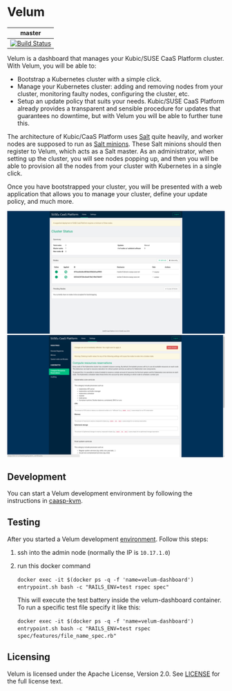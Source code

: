 # Velum

| master |
|--------|
| [![Build Status](https://travis-ci.org/kubic-project/velum.svg?branch=master)](https://travis-ci.org/kubic-project/velum) |

Velum is a dashboard that manages your Kubic/SUSE CaaS Platform cluster. With Velum, you will
be able to:

- Bootstrap a Kubernetes cluster with a simple click.
- Manage your Kubernetes cluster: adding and removing nodes from your cluster,
  monitoring faulty nodes, configuring the cluster, etc.
- Setup an update policy that suits your needs. Kubic/SUSE CaaS Platform already provides a
  transparent and sensible procedure for updates that guarantees no downtime,
  but with Velum you will be able to further tune this.

The architecture of Kubic/CaaS Platform uses [Salt](https://saltstack.com/) quite heavily,
and worker nodes are supposed to run as
[Salt minions](https://docs.saltstack.com/en/latest/ref/cli/salt-minion.html). These
Salt minions should then register to Velum, which acts as a Salt master. As an
administrator, when setting up the cluster, you will see nodes popping up, and
then you will be able to provision all the nodes from your cluster with Kubernetes
in a single click.

Once you have bootstrapped your cluster, you will be presented with a web
application that allows you to manage your cluster, define your update policy,
and much more.

![Velum Dashboard](https://raw.githubusercontent.com/kubic-project/community/master/assets/velum-dashboard.png)
![Velum Settings](https://raw.githubusercontent.com/kubic-project/community/master/assets/velum-settings.png)

## Development

You can start a Velum development environment by following the instructions in [caasp-kvm](https://github.com/kubic-project/automation).

## Testing

After you started a Velum development [environment](https://github.com/kubic-project/automation#caasp-devenv). Follow this steps:

1. ssh into the admin node (normally the IP is `10.17.1.0`)

2. run this docker command

    `docker exec -it $(docker ps -q -f 'name=velum-dashboard') entrypoint.sh bash -c "RAILS_ENV=test rspec spec"`

    This will execute the test battery inside the velum-dashboard container. To run a specific test file specify it like this:

    `docker exec -it $(docker ps -q -f 'name=velum-dashboard') entrypoint.sh bash -c "RAILS_ENV=test rspec spec/features/file_name_spec.rb"`

## Licensing

Velum is licensed under the Apache License, Version 2.0. See
[LICENSE](https://github.com/kubic-project/velum/blob/master/LICENSE) for the
full license text.
